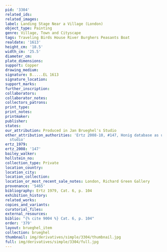 ```yaml
---
pid: '3304'
related_ids: 
related_images: 
label: Landing Stage Near a Village (London)
object_type: Painting
genre: Village, Town and Cityscape
tags: Traveling Birds House River Burghers Peasants Boat
realdate: '1613'
height_cm: '18.5'
width_cm: '25.5'
diameter_cm: 
plate_dimensions: 
support: Copper
drawing_medium: 
signature: B.....EL 1613
signature_location: 
support_marks: 
further_inscription: 
collaborators: 
collaborator_notes: 
collectors_patrons: 
print_type: 
print_notes: 
printmaker: 
publisher: 
states: 
our_attribution: Produced in Jan Brueghel's Studio
other_attribution_authorities: 'Ertz 2008-10, #147, Honig database as uncertain, possibly
  studio'
ertz_1979: 
ertz_2008: '147'
bailey_walker: 
hollstein_no: 
collection_type: Private
location_country: 
location_city: 
location_collection: 
location_or_most_recent_sale_notes: London, Richard Green Gallery
provenance: '5465'
bibliography: Ertz 1979, Cat. 6, p. 104
exhibition_history: 
related_works: 
copies_and_variants: 
curatorial_files: 
external_resources: 
biblio: "{% cite 9004 %} Cat. 6, p. 104"
order: '379'
layout: brueghel_item
collection: brueghel
thumbnail: img/derivatives/simple/3304/thumbnail.jpg
full: img/derivatives/simple/3304/full.jpg
---
```

